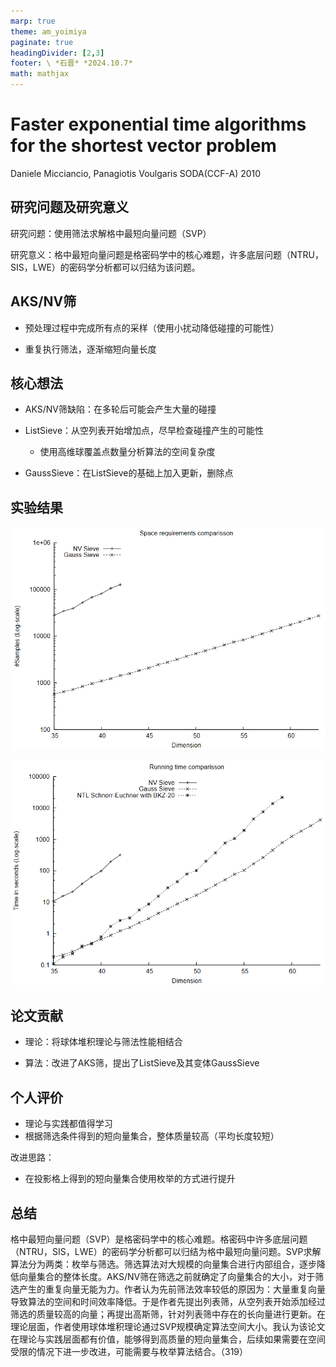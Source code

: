 ```yaml
---
marp: true
theme: am_yoimiya
paginate: true
headingDivider: [2,3]
footer: \ *石晋* *2024.10.7*
math: mathjax
---
```


<!-- _class: cover_a-->
<!-- _paginate: "" -->
<!-- _footer: "" -->

# Faster exponential time algorithms for the shortest vector problem

Daniele Micciancio, Panagiotis Voulgaris
SODA(CCF-A) 2010

## 研究问题及研究意义

研究问题：使用筛法求解格中最短向量问题（SVP）

研究意义：格中最短向量问题是格密码学中的核心难题，许多底层问题（NTRU，SIS，LWE）的密码学分析都可以归结为该问题。

## AKS/NV筛

- 预处理过程中完成所有点的采样（使用小扰动降低碰撞的可能性）

- 重复执行筛法，逐渐缩短向量长度

<!-- AKS三人提出了第一个筛法求解SVP的算法，但在参数选择、复杂度分析等方面不是很完善。NV在后续研究中确定了合适的参数，并给出单指数复杂度的SVP求解算法。 -->

## 核心想法

- AKS/NV筛缺陷：在多轮后可能会产生大量的碰撞

- ListSieve：从空列表开始增加点，尽早检查碰撞产生的可能性
  - 使用高维球覆盖点数量分析算法的空间复杂度

- GaussSieve：在ListSieve的基础上加入更新，删除点

<!-- 列表筛可以看成是动态版本的AKS/NV筛，不是在初始化阶段进行采样，而是在执行筛法的过程中采样并增加点。由于在新增点时会判断与现有点之间的距离（角度），可以用球覆盖的原理进行分析。由于列表筛是不删除点的，同样会导致空间和时间的浪费，改进列表的维护策略得到更优的高斯筛。 -->

## 实验结果

<!-- _class: cols-2 -->

<div class=limg>

![#c](./_SODA_2010_GaussSieve.assets/image-20241006183430437.png)

</div>

<div class=rimg>

![#c](./_SODA_2010_GaussSieve.assets/image-20241006183454502.png)

</div>

<!-- 从图中可以看出，高斯筛的空间利用效率较高，而且在运行时间的表现也优于当时最优的筛法。 -->

## 论文贡献

- 理论：将球体堆积理论与筛法性能相结合

- 算法：改进了AKS筛，提出了ListSieve及其变体GaussSieve

<!-- 该论文的贡献主要体现在理论与算法两个方面。在理论方面，之前的工作中隐含了球面堆积理论，本文将该理论和算法进行了深度结合。在算法方面，本文改进了筛选的策略，主要想法是提早舍弃可能会产生碰撞的向量。 -->

## 个人评价

- 理论与实践都值得学习
- 根据筛选条件得到的短向量集合，整体质量较高（平均长度较短）

改进思路：

- 在投影格上得到的短向量集合使用枚举的方式进行提升

<!-- 高斯筛的结果保证每个向量之间的夹角大于60度，且相互约简无法得到更短的向量，整体的质量较高。从理论分析中可以得出，使用筛法进行SVP的求解时，求解维度与空间大小息息相关，在有限空间的情况下进一步求解更高维度的SVP，可能需要使用枚举方法。 -->

## 总结

格中最短向量问题（SVP）是格密码学中的核心难题。格密码中许多底层问题（NTRU，SIS，LWE）的密码学分析都可以归结为格中最短向量问题。SVP求解算法分为两类：枚举与筛选。筛选算法对大规模的向量集合进行内部组合，逐步降低向量集合的整体长度。AKS/NV筛在筛选之前就确定了向量集合的大小，对于筛选产生的重复向量无能为力。作者认为先前筛法效率较低的原因为：大量重复向量导致算法的空间和时间效率降低。于是作者先提出列表筛，从空列表开始添加经过筛选的质量较高的向量；再提出高斯筛，针对列表筛中存在的长向量进行更新。在理论层面，作者使用球体堆积理论通过SVP规模确定算法空间大小。我认为该论文在理论与实践层面都有价值，能够得到高质量的短向量集合，后续如果需要在空间受限的情况下进一步改进，可能需要与枚举算法结合。（319）
